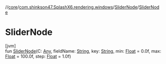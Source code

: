 //[core](../../../index.md)/[com.shinkson47.SplashX6.rendering.windows](../index.md)/[SliderNode](index.md)/[SliderNode](-slider-node.md)

# SliderNode

[jvm]\
fun [SliderNode](-slider-node.md)(C: [Any](https://kotlinlang.org/api/latest/jvm/stdlib/kotlin/-any/index.html), fieldName: [String](https://kotlinlang.org/api/latest/jvm/stdlib/kotlin/-string/index.html), key: [String](https://kotlinlang.org/api/latest/jvm/stdlib/kotlin/-string/index.html), min: [Float](https://kotlinlang.org/api/latest/jvm/stdlib/kotlin/-float/index.html) = 0.0f, max: [Float](https://kotlinlang.org/api/latest/jvm/stdlib/kotlin/-float/index.html) = 100.0f, step: [Float](https://kotlinlang.org/api/latest/jvm/stdlib/kotlin/-float/index.html) = 1.0f)
